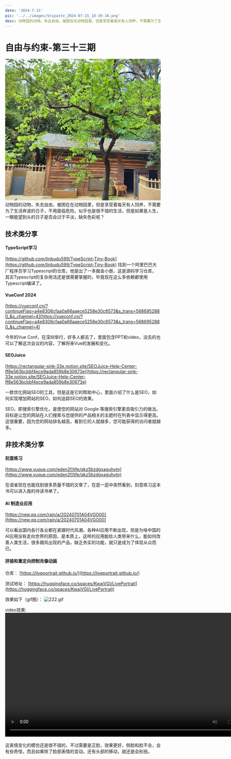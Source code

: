 ```yaml
---
date: '2024-7-15'
pic: '../../images/Snipaste_2024-07-15_10-39-16.png'
desc: 动物园的动物，失去自由，被困在在动物园里，但是享受着每天有人饲养，不需要为了生活奔波的日子，不用面临危险，似乎也是很不错的生活，但是如果是人生，一眼能望到头的日子是否会过于平淡，缺失色彩呢？
---
```

# 自由与约束-第三十三期


![Snipaste_2024-07-15_10-39-16.png](../../images/Snipaste_2024-07-15_10-39-16.png)
动物园的动物，失去自由，被困在在动物园里，但是享受着每天有人饲养，不需要为了生活奔波的日子，不用面临危险，似乎也是很不错的生活，但是如果是人生，一眼能望到头的日子是否会过于平淡，缺失色彩呢？


## 技术类分享

#### TypeScript学习

[https://github.com/linbudu599/TypeScript-Tiny-Book](https://github.com/linbudu599/TypeScript-Tiny-Book)
找到一个阿里巴巴大厂程序员学习Typescript的仓库，他是出了一本掘金小册，这是源码学习仓库，其实Typescript的复杂用法还是很需要掌握的，毕竟现在这么多依赖都使用Typescript编译了。

#### VueConf 2024

[https://vueconf.cn/?continueFlag=a4e8306cfaa0a66aaece5258e30c6573&s_trans=5686952880_&s_channel=4](https://vueconf.cn/?continueFlag=a4e8306cfaa0a66aaece5258e30c6573&s_trans=5686952880_&s_channel=4)


今年的Vue Conf，在深圳举行，好多人都去了，里面包含PPT和video，没去的也可以了解这次会议的内容，了解将来Vue的发展和变化。

#### SEOJuice

[https://rectangular-sink-33e.notion.site/SEOJuice-Help-Center-ff8e563bcbbf4ece9ada859b8e30673e](https://rectangular-sink-33e.notion.site/SEOJuice-Help-Center-ff8e563bcbbf4ece9ada859b8e30673e)

一款优化网站SEO的工具，但是这是它的帮助中心，里面介绍了什么是SEO，如何实现增加网站的SEO，如何追踪SEO的效果。

SEO，即搜索引擎优化，是使您的网站对 Google 等搜索引擎更具吸引力的做法。 目标是让您的网站在人们搜索与您提供的产品相关的主题时在列表中显示得更高。这很重要，因为您的网站排名越高，看到它的人就越多，您可能获得的访问者就越多。

## 非技术类分享

#### 刻意练习

[https://www.yuque.com/eden2f/life/qkz5bzdgxaguhvtn](https://www.yuque.com/eden2f/life/qkz5bzdgxaguhvtn)

在语雀现在也能找到很多质量不错的文章了，在逛一逛中突然看到，刻意练习这本书可以进入我的待读书单了。



####  AI 制造业应用

[https://new.qq.com/rain/a/20240701A04VGO00](https://new.qq.com/rain/a/20240701A04VGO00)

可以看出国内各行各业都在紧跟时代风潮，各种AI应用不断出现，但是为啥中国的AI应用没有走向世界的原因，是本质上，这样的应用能给人类带来什么，能如何改善人类生活，很多跟风出现的产品，缺乏务实的功能，就只是成为了体现从众而已。



#### 拼接和重定向控制肖像动画

仓库：
[https://liveportrait.github.io/](https://liveportrait.github.io/)

测试地址：
[https://huggingface.co/spaces/KwaiVGI/LivePortrait](https://huggingface.co/spaces/KwaiVGI/LivePortrait)

效果如下（gif图）：
![222.gif](../../images/dynic-gif.gif)


video效果:
<video width="800px" preload loop controls><source src="../../images/1720578119605.mp4" type="video/mp4"></video>


这表情变化的模仿还是很不错的，不过需要是正脸，效果更好，侧脸和脸不全，会有些奇怪，而且如果除了脸部表情的变动，还有头部的移动，就还是会别扭。

